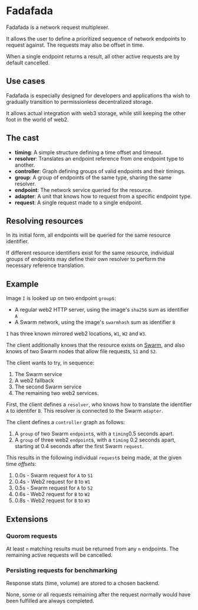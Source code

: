 # Fadafada

Fadafada is a network request multiplexer.

It allows the user to define a prioritized sequence of network endpoints to request against. The requests may also be offset in time.

When a single endpoint returns a result, all other active requests are by default cancelled.


## Use cases

Fadafada is especially designed for developers and applications tha wish to gradually transition to permissionless decentralized storage.

It allows actual integration with web3 storage, while still keeping the other foot in the world of web2.


## The cast

- **timing**: A simple structure defining a time offset and timeout.
- **resolver**: Translates an endpoint reference from one endpoint type to another.
- **controller**: Graph defining groups of valid endpoints and their timings.
- **group**: A group of endpoints of the same type, sharing the same resolver.
- **endpoint**: The network service queried for the resource.
- **adapter**: A unit that knows how to request from a specific endpoint type.
- **request**: A single request made to a single endpoint.


## Resolving resources

In its initial form, all endpoints will be queried for the same resource identifier.

If different resource identifiers exist for the same resource, individual groups of endpoints may define their own resolver to perform the necessary reference translation.


## Example

Image `I` is looked up on two endpoint `group`s:

- A regular web2 HTTP server, using the image's `sha256` sum as identifier `A`
- A Swarm network, using the image's `swarmhash` sum as identifier `B` 

`I` has three known mirrored web2 locations, `W1`, `W2` and `W3`.

The client additionally knows that the resource exists on [Swarm](https://ethswarm.org), and also knows of two Swarm nodes that allow file requests, `S1` and `S2`.

The client wants to try, in sequence:

1. The Swarm service
2. A web2 fallback
3. The second Swarm service
4. The remaining two web2 services.

First, the client defines a `resolver`, who knows how to translate the identifier `A` to identifer `B`. This resolver is connected to the Swarm `adapter`. 

The client defines a `controller` graph as follows:

1. A `group` of two Swarm `endpoint`s, with a `timing`0.5 seconds apart.
2. A `group` of three web2 `endpoint`s, with a `timing` 0.2 seconds apart, starting at 0.4 seconds after the first Swarm `request`.

This results in the following individual `request`s being made, at the given time _offsets_:

1. 0.0s - Swarm request for `A` to `S1`
1. 0.4s - Web2 request for `B` to `W1`
1. 0.5s - Swarm request for `A` to `S2`
1. 0.6s - Web2 request for `B` to `W2`
1. 0.8s - Web2 request for `B` to `W3`


## Extensions


### Quorom requests

At least `n` matching results must be returned from any `n` endpoints. The remaining active requests will be cancelled.


### Persisting requests for benchmarking

Response stats (time, volume) are stored to a chosen backend.

None, some or all requests remaining after the request normally would have been fulfilled are always completed.


